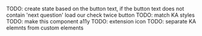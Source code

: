 TODO: create state based on the button text, if the button text does not contain 'next question' load our check twice button
TODO: match KA styles
TODO: make this component a11y
TODO: extension icon
TODO: separate KA elemnts from custom elements
